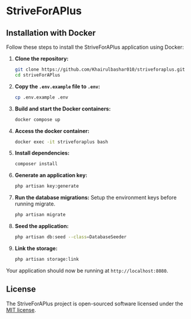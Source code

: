 # StriveForAPlus

## Installation with Docker

Follow these steps to install the StriveForAPlus application using Docker:

1. **Clone the repository:**
    ```bash
    git clone https://github.com/Khairulbashar010/striveforaplus.git
    cd striveForAPlus
    ```

2. **Copy the `.env.example` file to `.env`:**
    ```bash
    cp .env.example .env
    ```

3. **Build and start the Docker containers:**
    ```bash
    docker compose up
    ```

4. **Access the docker container:**
    ```bash
    docker exec -it striveforaplus bash
    ```

5. **Install dependencies:**
    ```bash
    composer install
    ```

6. **Generate an application key:**
    ```bash
    php artisan key:generate
    ```

7. **Run the database migrations:**
    Setup the environment keys before running migrate.
    ```bash
    php artisan migrate
    ```

8. **Seed the application:**
    ```bash
    php artisan db:seed --class=DatabaseSeeder
    ```

9. **Link the storage:**
    ```bash
    php artisan storage:link
    ```

Your application should now be running at `http://localhost:8080`.

## License

The StriveForAPlus project is open-sourced software licensed under the [MIT license](https://opensource.org/licenses/MIT).
